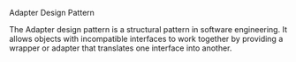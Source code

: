 Adapter Design Pattern

The Adapter design pattern is a structural pattern in software engineering. It allows objects with incompatible interfaces to work together by providing a wrapper or adapter that translates one interface into another.
